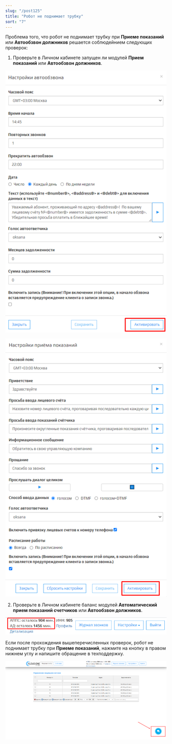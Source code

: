 ```yaml
---
slug: "/post125"
title: "Робот не поднимает трубку"
sort: "7"
---
```


Проблема того, что робот не поднимает трубку при **Приеме показаний** или **Автообзвон должников** решается соблюдейнием следующих проверок:  
1. Проверьте в Личном кабинете запущен ли модулей **Прием показаний** или **Автообзвон должников**.

![Картинка](./images/bot_dont_pick_up_phone_1.png)

![Картинка](./images/bot_dont_pick_up_phone_2.png)

2. Проверьте в Личном кабинете баланс модулей **Автоматический прием показаний счетчиков** или **Автообзвон должников**.

![Картинка](./images/bot_dont_pick_up_phone_3.png)

Если после прохождения вышеперечисленных проверок, робот не поднимает трубку при **Приеме показаний**, нажмите на кнопку  в правом нижнем углу и напишите обращение в техподдержку.

![Картинка](./images/butt_not_ok.png)